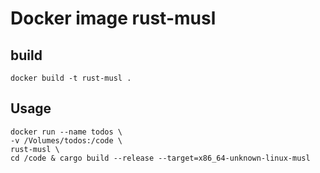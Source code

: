# Docker image rust-musl

## build

```shell
docker build -t rust-musl .
```

## Usage

```shell
docker run --name todos \
-v /Volumes/todos:/code \
rust-musl \
cd /code & cargo build --release --target=x86_64-unknown-linux-musl
```